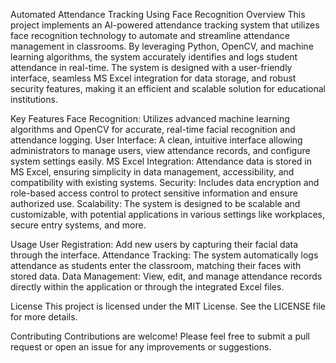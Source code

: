 Automated Attendance Tracking Using Face Recognition
Overview
This project implements an AI-powered attendance tracking system that utilizes face recognition technology to automate and streamline attendance management in classrooms. By leveraging Python, OpenCV, and machine learning algorithms, the system accurately identifies and logs student attendance in real-time. The system is designed with a user-friendly interface, seamless MS Excel integration for data storage, and robust security features, making it an efficient and scalable solution for educational institutions.

Key Features
Face Recognition: Utilizes advanced machine learning algorithms and OpenCV for accurate, real-time facial recognition and attendance logging.
User Interface: A clean, intuitive interface allowing administrators to manage users, view attendance records, and configure system settings easily.
MS Excel Integration: Attendance data is stored in MS Excel, ensuring simplicity in data management, accessibility, and compatibility with existing systems.
Security: Includes data encryption and role-based access control to protect sensitive information and ensure authorized use.
Scalability: The system is designed to be scalable and customizable, with potential applications in various settings like workplaces, secure entry systems, and more.

Usage
User Registration: Add new users by capturing their facial data through the interface.
Attendance Tracking: The system automatically logs attendance as students enter the classroom, matching their faces with stored data.
Data Management: View, edit, and manage attendance records directly within the application or through the integrated Excel files.

License
This project is licensed under the MIT License. See the LICENSE file for more details.

Contributing
Contributions are welcome! Please feel free to submit a pull request or open an issue for any improvements or suggestions.
